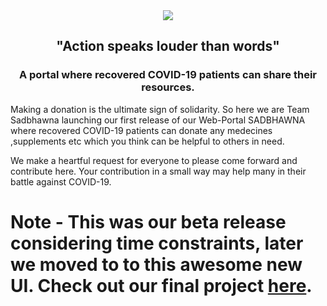 <center>
  <img src="./public/images/logobanner.png"></img>
  <h2>"Action speaks louder than words"</h2>
  <h3> A portal where recovered COVID-19 patients can share their resources. </h3>
</center>
<p>
Making a donation is the ultimate sign of solidarity. So here we are Team Sadbhawna launching our first release of
our Web-Portal SADBHAWNA where recovered COVID-19 patients can donate any medecines ,supplements etc which you think 
can be helpful to others in need.
</p>
We make a heartful request for everyone to please come forward and contribute here. Your contribution in a small way may help many in their battle against COVID-19.


# Note - This was our beta release considering time constraints, later we moved to to this awesome new UI. Check out our final project [here](https://github.com/TeamSadbhawna/portal).


